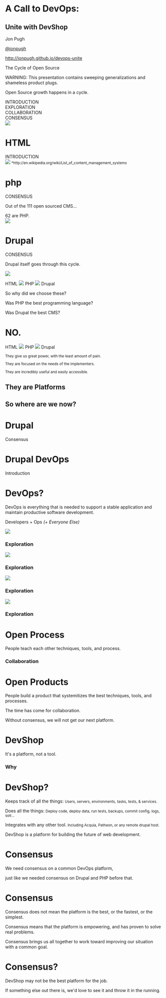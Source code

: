A Call to DevOps:
=================

Unite with DevShop
------------------

Jon Pugh

[@jonpugh](http://twitter.com/jonpugh)

http://jonpugh.github.io/devops-unite



The Cycle of Open Source



<div class="fragment">
  WARNING:
  This presentation contains sweeping generalizations and shameless product plugs.
</div>






Open Source growth happens in a cycle.



<div class="fragment">
  INTRODUCTION
</div>
<div class="fragment">
    EXPLORATION
</div>
<div class="fragment">
    COLLABORATION
</div>
<div class="fragment">
    CONSENSUS
</div>
<div class="fragment" id='cycle'>
  <img src="img/reset.png">
</div>



HTML
====

<div class="fragment">
  INTRODUCTION
</div>



<img src="img/HTML-PHP.png" class='full'>
<small>
*http://en.wikipedia.org/wiki/List_of_content_management_systems
</small>



php
===

<div class="fragment">
  CONSENSUS
</div>



Out of the 111 open sourced CMS...
<div class='fragment'>62 are PHP.</div>



<img src="img/PHP-DRUPAL.png" class='full'>




Drupal
===

<div class="fragment">
  CONSENSUS
</div>






Drupal itself goes through this cycle.



<img src="img/Drupal-Drupal.png" class='full'>



HTML <img src="img/arrow.png"> PHP <img src="img/arrow.png"> Drupal

So why did we choose these?

<p class='fragment'>Was PHP the best programming language?
<p class='fragment'>Was Drupal the best CMS?

 <h1 class="fragment">NO.</h1>



HTML <img src="img/arrow.png"> PHP <img src="img/arrow.png"> Drupal
<small>
<p class="fragment">
  They give us great power, with the least amount of pain.
</p>
<p class="fragment">
  They are focused on the needs of the implementers.
</p>
<p class="fragment">
  They are incredibly useful and easily accessible.
</p>
</small>

<h2 class="fragment">They are Platforms</h2>



## So where are we now?



# Drupal

Consensus



# Drupal DevOps

Introduction



# DevOps?
DevOps is everything that is needed to support a stable application and maintain productive software development.

Developers + Ops <em class='fragment'>(+ Everyone Else)</em>



<img src='img/DEVOPS.png' class='full'>



### Exploration
<img src='img/github-drupal-vagrant.png' class='full'>



### Exploration
<img src='img/github-drupal-jenkins.png' class='full'>



### Exploration
<img src='img/drupalcon-la-devops.png'>



### Exploration

# Open Process

People teach each other techniques, tools, and process.



### Collaboration

# Open Products

People build a product that systemitizes the best techniques, tools, and processes.



The time has come for collaboration.

Without consensus, we will not get our next platform.



# DevShop

It's a platform, not a tool.



### Why
# DevShop?

Keeps track of all the things:
<small>Users, servers, environments, tasks, tests, & services.</small>

Does all the things:
<small>Deploy code, deploy data, run tests, backups, commit config, logs, solr...</small>

Integrates with any other tool.
<small>Including Acquia, Patheon, or any remote drupal host.</small>

DevShop is a platform for building the future of web development.



# Consensus

We need consensus on a common DevOps platform,

just like we needed consensus on Drupal and PHP before that.



# Consensus

Consensus does not mean the platform is the best, or the fastest, or the simplest.

Consensus means that the platform is empowering, and has proven to solve real problems.

Consensus brings us all together to work toward improving our situation with a common goal.


# Consensus?

DevShop may not be the best platform for the job.

If something else out there is, we'd love to see it and throw it in the running.


